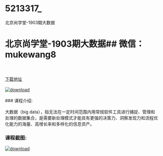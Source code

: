 # 5213317_
北京尚学堂-1903期大数据
# 北京尚学堂-1903期大数据## 微信：mukewang8
<br/></br>[下载地址](http://www.36tz.cn/article/5213317 "下载地址")
<br/></br>[![download](http://36tz.cn/muke_img/2020_05_2-135-300x192.png "下载地址")](http://www.36tz.cn/article/5213317 "下载地址")
<br/></br>### 课程介绍:<br/></br>大数据（big data），指无法在一定时间范围内用常规软件工具进行捕捉、管理和处理的数据集合，是需要新处理模式才能具有更强的决策力、洞察发现力和流程优化能力的海量、高增长率和多样化的信息资产。

### 课程截图:
[![download](http://36tz.cn/muke_img/2020_05_1-145.png "下载地址")](http://www.36tz.cn/article/5213317 "下载地址")
